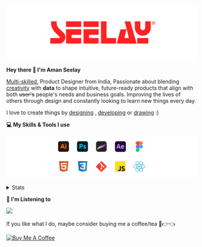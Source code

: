 [![banner](./images/seelay.svg)](https://www.seelay.in)

**Hey there 👋 I'm Aman Seelay**

[Multi-skilled](https://www.seelay.in/#skills), Product Designer from India, Passionate about blending [creativity](https://illustrations.seelay.in) with <b>data</b> to shape intuitive, future-ready products that align with both <s>user's</s> people's needs and business goals. Improving the lives of others through design and constantly looking to learn new things every day.

I love to create things by [designing](https://www.seelay.in/#work) , [developing](https://www.seelay.in/#projects) or [drawing](https://art.seelay.in) :)

**💻 My Skills & Tools I use**

[![banner](./images/skills&tools.svg)](https://www.seelay.in/about)

<details>
  <summary>Stats</summary>

---

<!--START_SECTION:waka-->
![Profile Views](http://img.shields.io/badge/Profile%20Views-1-blue)

**🐱 My GitHub Data** 

> 📦 781.4 kB Used in GitHub's Storage 
 > 
> 🏆 244 Contributions in the Year 2024
 > 
> 💼 Opted to Hire
 > 
> 📜 1 Public Repository 
 > 
> 🔑 44 Private Repository 
 > 
**I'm a Night 🦉** 

```text
🌞 Morning                315 commits         ████░░░░░░░░░░░░░░░░░░░░░   15.23 % 
🌆 Daytime                347 commits         ████░░░░░░░░░░░░░░░░░░░░░   16.78 % 
🌃 Evening                648 commits         ████████░░░░░░░░░░░░░░░░░   31.33 % 
🌙 Night                  758 commits         █████████░░░░░░░░░░░░░░░░   36.65 % 
```
📅 **I'm Most Productive on Sunday** 

```text
Monday                   292 commits         ████░░░░░░░░░░░░░░░░░░░░░   14.12 % 
Tuesday                  309 commits         ████░░░░░░░░░░░░░░░░░░░░░   14.94 % 
Wednesday                172 commits         ██░░░░░░░░░░░░░░░░░░░░░░░   08.32 % 
Thursday                 343 commits         ████░░░░░░░░░░░░░░░░░░░░░   16.59 % 
Friday                   256 commits         ███░░░░░░░░░░░░░░░░░░░░░░   12.38 % 
Saturday                 305 commits         ████░░░░░░░░░░░░░░░░░░░░░   14.75 % 
Sunday                   391 commits         █████░░░░░░░░░░░░░░░░░░░░   18.91 % 
```


📊 **This Week I Spent My Time On** 

```text
🕑︎ Time Zone: Asia/Kolkata

💬 Programming Languages: 
Other                    13 hrs 44 mins      ████████████████████░░░░░   78.58 % 
JavaScript               2 hrs 19 mins       ███░░░░░░░░░░░░░░░░░░░░░░   13.35 % 
Markdown                 1 hr                █░░░░░░░░░░░░░░░░░░░░░░░░   05.75 % 
JSON                     21 mins             ░░░░░░░░░░░░░░░░░░░░░░░░░   02.00 % 
HTML                     2 mins              ░░░░░░░░░░░░░░░░░░░░░░░░░   00.25 % 

🔥 Editors: 
Chrome                   14 hrs 5 mins       ████████████████████░░░░░   80.60 % 
VS Code                  3 hrs 23 mins       █████░░░░░░░░░░░░░░░░░░░░   19.40 % 

💻 Operating System: 
Windows                  17 hrs 28 mins      █████████████████████████   100.00 % 
```

**I Mostly Code in JavaScript** 

```text
JavaScript               26 repos            ██████████████░░░░░░░░░░░   56.52 % 
TypeScript               12 repos            ███████░░░░░░░░░░░░░░░░░░   26.09 % 
HTML                     5 repos             ███░░░░░░░░░░░░░░░░░░░░░░   10.87 % 
Java                     3 repos             ██░░░░░░░░░░░░░░░░░░░░░░░   06.52 % 
```




 Last Updated on 12/11/2024 06:45:59 UTC
<!--END_SECTION:waka-->

---

 </details>

**🎵 I'm Listening to**

<object data="https://now-play.vercel.app/api/generate?uid=7a17a86e-d6b7-43b5-8d9c-1d6dae42a779" >

  <img src="https://now-play.vercel.app/api/generate?uid=7a17a86e-d6b7-43b5-8d9c-1d6dae42a779" />

</object>

If you like what I do, maybe consider buying me a coffee/tea 🥺👉👈

<a href="https://www.buymeacoffee.com/seelay" target="_blank"><img src="https://cdn.buymeacoffee.com/buttons/v2/default-red.png" alt="Buy Me A Coffee" width="150" ></a>
